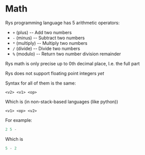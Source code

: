 # Math

Rys programming language has 5 arithmetic operators:

-   `+` (plus) -- Add two numbers
-   `-` (minus) -- Subtract two numbers
-   `*` (multiply) -- Multiply two numbers
-   `/` (divide) -- Divide two numbers
-   `%` (modulo) -- Return two number division remainder

Rys math is only precise up to 0th decimal place,
I.e. the full part

Rys does not support floating point integers _yet_

Syntax for all of them is the same:

```
<v2> <v1> <op>
```

Which is (in non-stack-based languages (like python))

```
<v1> <op> <v2>
```

For example:

```lua
2 5 -
```

Which is

```python
5 - 2
```
